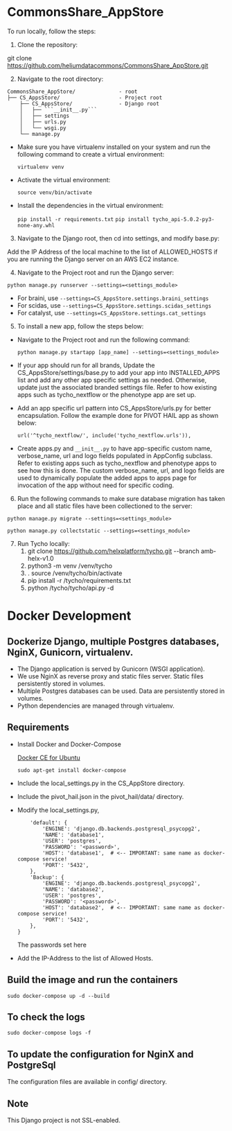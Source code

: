 # CommonsShare_AppStore

To run locally, follow the steps:

1) Clone the repository:

git clone https://github.com/heliumdatacommons/CommonsShare_AppStore.git

2) Navigate to the root directory:

```
CommonsShare_AppStore/              - root 
├── CS_AppsStore/                   - Project root
    ├── CS_AppsStore/               - Django root
    │   ├── ```__init__.py```
    │   ├── settings
    │   ├── urls.py
    │   └── wsgi.py
    └── manage.py
```

- Make sure you have virtualenv installed on your system and run the following command to create a virtual environment:

    ```virtualenv venv```

- Activate the virtual environment:

    ```source venv/bin/activate```

- Install the dependencies in the virtual environment:

    ```pip install -r requirements.txt```
    ```pip install tycho_api-5.0.2-py3-none-any.whl```

3) Navigate to the Django root, then cd into settings, and modify base.py:

Add the IP Address of the local machine to the list of ALLOWED_HOSTS if you are running the Django server on an AWS EC2 instance.

4) Navigate to the Project root and run the Django server:

```python manage.py runserver --settings=<settings_module>```
   - For braini, use ```--settings=CS_AppsStore.settings.braini_settings```
   - For scidas, use ```--settings=CS_AppsStore.settings.scidas_settings```
   - For catalyst, use ```--settings=CS_AppsStore.settings.cat_settings```

5) To install a new app, follow the steps below:

- Navigate to the Project root and run the following command:

    ```python manage.py startapp [app_name] --settings=<settings_module>```

- If your app should run for all brands, Update the CS_AppsStore/settings/base.py to add your app into INSTALLED_APPS list and add any other app specific settings as needed. Otherwise, update just the associated branded settings file. Refer to how existing apps such as tycho_nextflow or the phenotype app are set up.

- Add an app specific url pattern into CS_AppsStore/urls.py for better encapsulation. Follow the example done for PIVOT HAIL app as shown below:
    ```
    url('^tycho_nextflow/', include('tycho_nextflow.urls')),
    ```
- Create apps.py and ```__init__.py``` to have app-specific custom name, verbose_name, url and logo fields populated in AppConfig subclass. Refer to existing apps such as tycho_nextflow and phenotype apps to see how this is done. The custom verbose_name, url, and logo fields are used to dynamically populate the added apps to apps page for invocation of the app without need for specific coding.

6) Run the following commands to make sure database migration has taken place and all static files have been collectioned to the server:

```python manage.py migrate --settings=<settings_module>```

```python manage.py collectstatic --settings=<settings_module>```


7) Run Tycho locally:
   1) git clone https://github.com/helxplatform/tycho.git --branch amb-helx-v1.0
   2) python3 -m venv /venv/tycho
   3) . source /venv/tycho/bin/activate
   4) pip install -r /tycho/requirements.txt
   5) python /tycho/tycho/api.py -d



# Docker Development
## Dockerize Django, multiple Postgres databases, NginX, Gunicorn, virtualenv.
- The Django application is served by Gunicorn (WSGI application).
- We use NginX as reverse proxy and static files server. Static files persistently stored in volumes.
- Multiple Postgres databases can be used. Data are persistently stored in volumes.
- Python dependencies are managed through virtualenv.

## Requirements
- Install Docker and Docker-Compose

  [Docker CE for Ubuntu](https://docs.docker.com/install/linux/docker-ce/ubuntu/)
  
  ```sudo apt-get install docker-compose```
- Include the local_settings.py in the CS_AppStore directory.
- Include the pivot_hail.json in the pivot_hail/data/ directory.
- Modify the local_settings.py,


    ```DATABASES = {
        'default': {
            'ENGINE': 'django.db.backends.postgresql_psycopg2',
            'NAME': 'database1',
            'USER': 'postgres',
            'PASSWORD': '<password>',
            'HOST': 'database1',  # <-- IMPORTANT: same name as docker-compose service!
            'PORT': '5432',
        },
        'Backup': {
            'ENGINE': 'django.db.backends.postgresql_psycopg2',
            'NAME': 'database2',
            'USER': 'postgres',
            'PASSWORD': '<password>',
            'HOST': 'database2',  # <-- IMPORTANT: same name as docker-compose service!
            'PORT': '5432',
        },
    }
    ```
    The passwords set here 
- Add the IP-Address to the list of Allowed Hosts.
    
## Build the image and run the containers
```sudo docker-compose up -d --build```

## To check the logs
```sudo docker-compose logs -f```

## To update the configuration for NginX and PostgreSql
The configuration files are available in config/ directory.

## Note
This Django project is not SSL-enabled.
